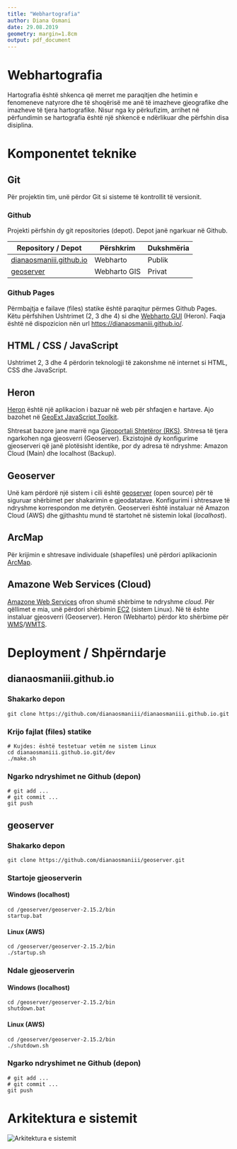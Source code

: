 ```yaml
---
title: "Webhartografia"
author: Diana Osmani
date: 29.08.2019
geometry: margin=1.8cm
output: pdf_document
---
```


Webhartografia
==============
Hartografia është shkenca që merret me paraqitjen dhe hetimin e fenomeneve natyrore dhe të shoqërisë me anë të imazheve gjeografike dhe imazheve të tjera hartografike. Nisur nga ky përkufizim, arrihet në përfundimin se hartografia është një shkencë e ndërlikuar dhe përfshin disa disiplina.

Komponentet teknike
===================

## Git
Për projektin tim, unë përdor Git si sisteme të kontrollit të versionit.

### Github
Projekti përfshin dy git repositories (depot). Depot janë ngarkuar në Github.

| Repository / Depot                                                                  | Përshkrim    | Dukshmëria |
| ----------------------------------------------------------------------------------- | ------------ | ---------- |
| [dianaosmaniii.github.io](https://github.com/dianaosmaniii/dianaosmaniii.github.io) | Webharto     | Publik     |
| [geoserver](https://github.com/dianaosmaniii/geoserver)                             | Webharto GIS | Privat     |

### Github Pages
Përmbajtja e failave (files) statike është paraqitur përmes Github Pages. Këtu përfshihen Ushtrimet (2, 3 dhe 4) si dhe [Webharto GUI](https://dianaosmaniii.github.io/heron-web-harto/webharto) (Heron). Faqja është në dispozicion nën url https://dianaosmaniii.github.io/.

## HTML / CSS / JavaScript
Ushtrimet 2, 3 dhe 4 përdorin teknologji të zakonshme në internet si HTML, CSS dhe JavaScript.

## Heron
[Heron](http://heron-mc.org/) është një aplikacion i bazuar në web për shfaqjen e hartave. Ajo bazohet në [GeoExt JavaScript Toolkit](https://geoext.org/).

Shtresat bazore jane marrë nga [Gjeoportali Shtetëror (RKS)](http://geoportal.rks-gov.net/). Shtresa të tjera ngarkohen nga gjeosverri (Geoserver). Ekzistojnë dy konfigurime gjeoserveri që janë plotësisht identike, por dy adresa të ndryshme: Amazon Cloud (Main) dhe localhost (Backup).


## Geoserver
Unë kam përdorë një sistem i cili është [geoserver](http://geoserver.org/) (open source) për të siguruar shërbimet per shakarimin e gjeodatatave. Konfigurimi i shtresave të ndryshme korrespondon me detyrën. Geoserveri është instaluar në Amazon Cloud (AWS) dhe gjithashtu mund të startohet në sistemin lokal (_localhost_).

## ArcMap
Për krijimin e shtresave individuale (shapefiles) unë përdori aplikacionin [ArcMap](http://desktop.arcgis.com/en/arcmap/).

## Amazone Web Services (Cloud)
[Amazone Web Services](https://aws.amazon.com) ofron shumë shërbime te ndryshme _cloud_. Për qëllimet e mia, unë përdori shërbimin [EC2](https://aws.amazon.com/ec2/) (sistem Linux). Në të ështe instaluar gjeosverri (Geoserver). Heron (Webharto) përdor kto shërbime për [WMS](https://en.wikipedia.org/wiki/Web_Map_Service)/[WMTS](https://en.wikipedia.org/wiki/Web_Map_Tile_Service).

Deployment / Shpërndarje
========================

## dianaosmaniii.github.io

### Shakarko depon
```
git clone https://github.com/dianaosmaniii/dianaosmaniii.github.io.git
```

### Krijo fajlat (files) statike
```shell
# Kujdes: është testetuar vetëm ne sistem Linux
cd dianaosmaniii.github.io.git/dev
./make.sh
```

### Ngarko ndryshimet ne Github (depon)
```shell
# git add ...
# git commit ...
git push
```

## geoserver

### Shakarko depon
```
git clone https://github.com/dianaosmaniii/geoserver.git
```

### Startoje gjeoserverin

#### Windows (localhost)
```batch
cd /geoserver/geoserver-2.15.2/bin
startup.bat
```

#### Linux (AWS)
```shell
cd /geoserver/geoserver-2.15.2/bin
./startup.sh
```

### Ndale gjeoserverin

#### Windows (localhost)
```batch
cd /geoserver/geoserver-2.15.2/bin
shutdown.bat
```

#### Linux (AWS)
```shell
cd /geoserver/geoserver-2.15.2/bin
./shutdown.sh
```

### Ngarko ndryshimet ne Github (depon)
```shell
# git add ...
# git commit ...
git push
```

Arkitektura e sistemit
======================
![Arkitektura e sistemit](../doc/architecture.png)
